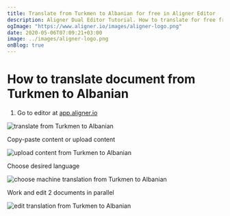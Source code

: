 ```yaml
---
title: Translate from Turkmen to Albanian for free in Aligner Editor
description: Aligner Dual Editor Tutorial. How to translate for free from Turkmen to Albanian. Aligner is multilingual document management platform. 
ogImage: "https://www.aligner.io/images/aligner-logo.png"
date: 2020-05-06T07:09:21+03:00
image: ../images/aligner-logo.png
onBlog: true
---
```


# How to translate document from Turkmen to Albanian

1. Go to editor at [app.aligner.io](https://app.aligner.io "Aligner App web page")

![translate from Turkmen to Albanian](../aligner-blank-editor.png "translate from Turkmen to Albanian")

Copy-paste content or upload content

![upload content from Turkmen to Albanian](../aligner-uploaded-document.png "upload content from Turkmen to Albanian")

Choose desired language

![choose machine translation from Turkmen to Albanian](../aligner-language-dropdown.png "choose machine translation from Turkmen to Albanian")

Work and edit 2 documents in parallel

![edit translation from Turkmen to Albanian](../aligner-double-sitded-editor.png "edit translation from Turkmen to Albanian")


